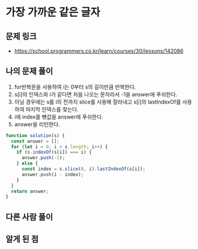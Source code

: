 # 가장 가까운 같은 글자

## 문제 링크

- https://school.programmers.co.kr/learn/courses/30/lessons/142086

## 나의 문제 풀이

1. for반복문을 사용하여 i는 0부터 s의 길이만큼 반복한다.
2. s[i]의 인덱스와 i가 같다면 처음 나오는 문자라서 -1을 answer에 푸쉬한다.
3. 아닐 경우에는 s를 i의 전까지 slice를 사용해 잘라내고 s[i]의 lastIndexOf를 사용하여 마지막 인덱스를 찾는다.
4. i에 index를 뺸값을 answer에 푸쉬한다.
5. answer을 리턴한다.

```js
function solution(s) {
  const answer = [];
  for (let i = 0; i < s.length; i++) {
    if (s.indexOf(s[i]) === i) {
      answer.push(-1);
    } else {
      const index = s.slice(0, i).lastIndexOf(s[i]);
      answer.push(i - index);
    }
  }
  return answer;
}
```

## 다른 사람 풀이

## 알게 된 점
